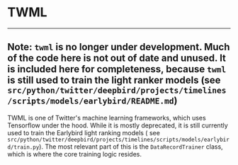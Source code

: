 # TWML

---
Note: `twml` is no longer under development. Much of the code here is not out of date and unused.
It is included here for completeness, because `twml` is still used to train the light ranker models
(see `src/python/twitter/deepbird/projects/timelines/scripts/models/earlybird/README.md`)
---

TWML is one of Twitter's machine learning frameworks, which uses Tensorflow under the hood. While it is mostly
deprecated,
it is still currently used to train the Earlybird light ranking models (
see `src/python/twitter/deepbird/projects/timelines/scripts/models/earlybird/train.py`).
The most relevant part of this is the `DataRecordTrainer` class, which is where the core training logic resides.  